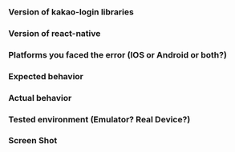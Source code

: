 ### Version of kakao-login libraries

<!-- 사용하고 있는 리액트네이티브 네이버 맵 버전을 적어주세요 -->

### Version of react-native

<!-- 리액트네이티브 버전을 적어주세요 -->

### Platforms you faced the error (IOS or Android or both?)

<!-- 문제가 발생한 플랫폼을 적어주세요 -->

### Expected behavior

<!-- 정상동작 해야 하는 작업을 적어주세요 -->

### Actual behavior

<!-- 겪고 있는 문제 상황을 적어주세요 -->

### Tested environment (Emulator? Real Device?)

<!-- 오류를 겪고 있는 개발환경(에뮬레이터 또는 실제 기기)을 적어주세요 -->


### Screen Shot

<!-- 스크린샷 첨부가 가능한 문제라면 올려주세요 (gif, png) -->